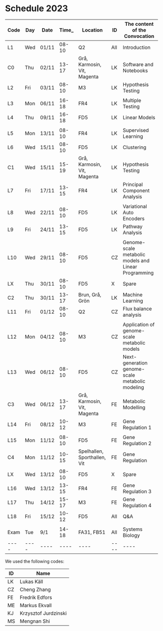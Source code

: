 # Schedule 2023

| Code | Day  | Date  | Time_  | Location | ID  | The content of the Convocation |
|--------|-------|--------|---------------|------------|----|----------------------------------------|
| L1 | Wed | 01/11 | 08-10 | Q2 | All | Introduction |
| C0 | Thu | 02/11 | 13-17 | Grå, Karmosin, Vit, Magenta | LK | Software and Notebooks |
| L2 | Fri | 03/11 | 08-10 | M3 | LK | Hypothesis Testing |
|    |     |       |       |     |    | |
| L3 | Mon | 06/11 | 16-18 | FR4 | LK | Multiple Testing  |
| L4 | Thu | 09/11 | 16-18 | FD5 | LK | Linear Models |
|    |     |       |       |     |    | |
| L5 | Mon | 13/11 | 08-10 | FR4 | LK | Supervised Learning |
| L6 | Wed | 15/11 | 08-10 | FD5 | LK | Clustering |
| C1 | Wed | 15/11 | 15-19 | Grå, Karmosin, Vit, Magenta | LK | Hypothesis Testing |
| L7 | Fri | 17/11 | 13-15 | FR4 | LK | Principal Component Analysis |
|    |     |       |       |     |    | |
| L8 | Wed | 22/11 | 08-10 | FD5 | LK | Variational Auto Encoders |
| L9 | Fri | 24/11 | 13-15 | FD5 | LK | Pathway Analysis |
|    |     |       |       |     |    |     |
| L10 | Wed | 29/11 | 08-10 | FD5  | CZ | Genome-scale metabolic models and Linear Programming |
| LX | Thu | 30/11 | 08-10 | FD5 | X | Spare |
| C2 | Thu | 30/11 | 13-17 | Brun, Grå, Grön | LK | Machine Learning | 
| L11 | Fri | 01/12 | 08-10 | Q2 | CZ | Flux balance analysis |
|    |     |       |       |     |    | |
| L12 | Mon | 04/12 | 08-10 | M3 | CZ | Application of genome-scale metabolic models |
| L13 | Wed | 06/12 | 08-10 | FD5 | CZ | Next-generation genome-scale metabolic modeling |
| C3 | Wed | 06/12 | 13-17 | Grå, Karmosin, Vit, Magenta | FE | Metabolic Modelling |
| L14 | Fri | 08/12 | 10-12 | M3 | FE | Gene Regulation 1 |
|    |     |       |       |     |    | |
| L15 | Mon | 11/12 | 08-10 | FD5 | FE | Gene Regulation 2 |
| C4 | Mon | 11/12 | 10-15 | Spelhallen, Sporthallen, Vit | FE | Gene Regulation |
| LX | Wed | 13/12 | 08-10 | FD5 | X | Spare |
| L16 | Wed | 13/12 | 13-15 | FR4 | FE | Gene Regulation 3 |
| L17 | Thu | 14/12 | 15-17 | M3 | FE | Gene Regulation 4 |
| L18 | Fri | 15/12 | 10-12 | FD5 | All | Q&A |
|    |     |       |       |     |    | |
| Exam | Tue | 9/1 | 14-18 | FA31, FB51 | All | Systems Biology |
|----|----|----|----|----|----|----|


We used the following codes:

 | ID | Name |
 |----|------|
 | LK | Lukas Käll |
 | CZ | Cheng Zhang |
 | FE | Fredrik Edfors |
 | ME | Markus Ekvall |
 | KJ | Krzysztof Jurdzinski |
 | MS | Mengnan Shi |

 
